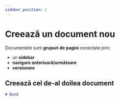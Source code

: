 ```yaml
---
sidebar_position: 2
---
```


# Creează un document nou

Documentele sunt **grupuri de pagini** conectate prin:

- un **sidebar**
- **navigare anterioară/următoare**
- **versionare**

## Creează cel de-al doilea document

```md title="docs/hello.md"
# Bună
```